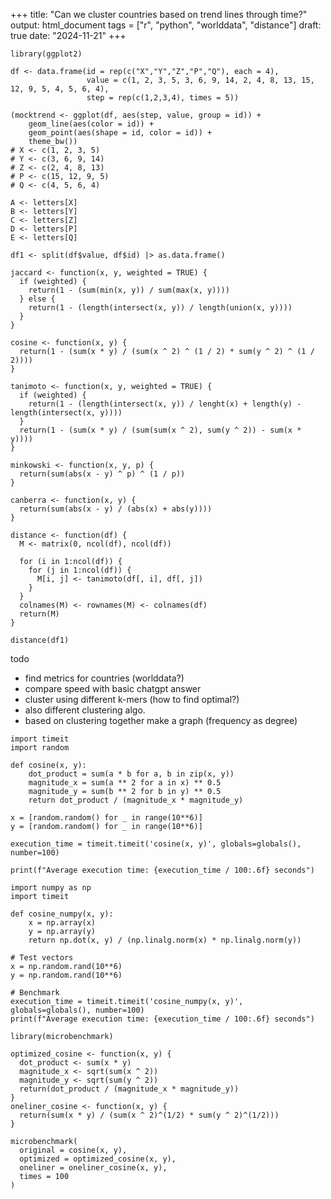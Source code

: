 +++
title: "Can we cluster countries based on trend lines through time?"
output: html_document
tags = ["r", "python", "worlddata", "distance"]
draft: true
date: "2024-11-21"
+++

```{r}
library(ggplot2)

df <- data.frame(id = rep(c("X","Y","Z","P","Q"), each = 4),
                 value = c(1, 2, 3, 5, 3, 6, 9, 14, 2, 4, 8, 13, 15, 12, 9, 5, 4, 5, 6, 4),
                 step = rep(c(1,2,3,4), times = 5))

(mocktrend <- ggplot(df, aes(step, value, group = id)) +
    geom_line(aes(color = id)) +
    geom_point(aes(shape = id, color = id)) +
    theme_bw())
# X <- c(1, 2, 3, 5)
# Y <- c(3, 6, 9, 14)
# Z <- c(2, 4, 8, 13)
# P <- c(15, 12, 9, 5)
# Q <- c(4, 5, 6, 4)
```

```{r}
A <- letters[X]
B <- letters[Y]
C <- letters[Z]
D <- letters[P]
E <- letters[Q]
```

```{r}
df1 <- split(df$value, df$id) |> as.data.frame()
```

```{r}
jaccard <- function(x, y, weighted = TRUE) {
  if (weighted) {
    return(1 - (sum(min(x, y)) / sum(max(x, y))))
  } else {
    return(1 - (length(intersect(x, y)) / length(union(x, y))))
  }
}

cosine <- function(x, y) {
  return(1 - (sum(x * y) / (sum(x ^ 2) ^ (1 / 2) * sum(y ^ 2) ^ (1 / 2))))
}

tanimoto <- function(x, y, weighted = TRUE) {
  if (weighted) {
    return(1 - (length(intersect(x, y)) / lenght(x) + length(y) - length(intersect(x, y))))
  }
  return(1 - (sum(x * y) / (sum(sum(x ^ 2), sum(y ^ 2)) - sum(x * y))))
}

minkowski <- function(x, y, p) {
  return(sum(abs(x - y) ^ p) ^ (1 / p))
}

canberra <- function(x, y) {
  return(sum(abs(x - y) / (abs(x) + abs(y))))
}
```

```{r}
distance <- function(df) {
  M <- matrix(0, ncol(df), ncol(df))
  
  for (i in 1:ncol(df)) {
    for (j in 1:ncol(df)) {
      M[i, j] <- tanimoto(df[, i], df[, j])
    }
  }
  colnames(M) <- rownames(M) <- colnames(df)
  return(M)
}

distance(df1)
```

todo
- find metrics for countries (worlddata?)
- compare speed with basic chatgpt answer
- cluster using different k-mers (how to find optimal?)
- also different clustering algo.
- based on clustering together make a graph (frequency as degree)

```{python}
import timeit
import random

def cosine(x, y):
    dot_product = sum(a * b for a, b in zip(x, y))
    magnitude_x = sum(a ** 2 for a in x) ** 0.5
    magnitude_y = sum(b ** 2 for b in y) ** 0.5
    return dot_product / (magnitude_x * magnitude_y)
  
x = [random.random() for _ in range(10**6)]
y = [random.random() for _ in range(10**6)]

execution_time = timeit.timeit('cosine(x, y)', globals=globals(), number=100)

print(f"Average execution time: {execution_time / 100:.6f} seconds")
```

```{python}
import numpy as np
import timeit

def cosine_numpy(x, y):
    x = np.array(x)
    y = np.array(y)
    return np.dot(x, y) / (np.linalg.norm(x) * np.linalg.norm(y))

# Test vectors
x = np.random.rand(10**6)
y = np.random.rand(10**6)

# Benchmark
execution_time = timeit.timeit('cosine_numpy(x, y)', globals=globals(), number=100)
print(f"Average execution time: {execution_time / 100:.6f} seconds")

```

```{r}
library(microbenchmark)

optimized_cosine <- function(x, y) {
  dot_product <- sum(x * y)
  magnitude_x <- sqrt(sum(x ^ 2))
  magnitude_y <- sqrt(sum(y ^ 2))
  return(dot_product / (magnitude_x * magnitude_y))
}
oneliner_cosine <- function(x, y) {
  return(sum(x * y) / (sum(x ^ 2)^(1/2) * sum(y ^ 2)^(1/2)))
}

microbenchmark(
  original = cosine(x, y),
  optimized = optimized_cosine(x, y),
  oneliner = oneliner_cosine(x, y),
  times = 100
)
```

